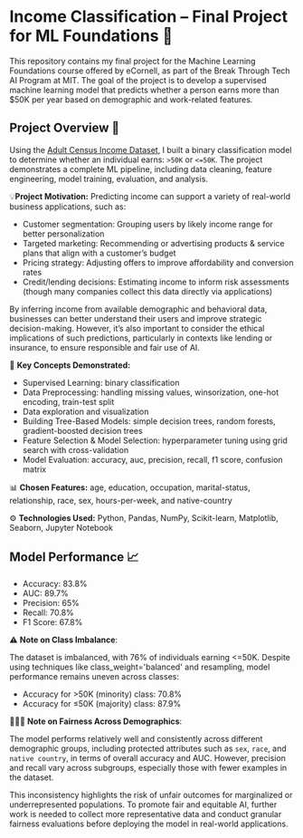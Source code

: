 # Income Classification – Final Project for ML Foundations 💼

This repository contains my final project for the Machine Learning Foundations course offered by eCornell, as part of the Break Through Tech AI Program at MIT. 
The goal of the project is to develop a supervised machine learning model that predicts whether a person earns more than $50K per year based on demographic and work-related features.

## Project Overview 📌
Using the [Adult Census Income Dataset](https://www.kaggle.com/datasets/uciml/adult-census-income), I built a binary classification model to determine whether an individual earns: `>50K` or `<=50K`. 
The project demonstrates a complete ML pipeline, including data cleaning, feature engineering, model training, evaluation, and analysis.

💡**Project Motivation:**
Predicting income can support a variety of real-world business applications, such as:

- Customer segmentation: Grouping users by likely income range for better personalization
- Targeted marketing: Recommending or advertising products & service plans that align with a customer’s budget
- Pricing strategy: Adjusting offers to improve affordability and conversion rates
- Credit/lending decisions: Estimating income to inform risk assessments (though many companies collect this data directly via applications)

By inferring income from available demographic and behavioral data, businesses can better understand their users and improve strategic decision-making. However, it’s also important to consider the ethical 
implications of such predictions, particularly in contexts like lending or insurance, to ensure responsible and fair use of AI.

🧠 **Key Concepts Demonstrated:**
- Supervised Learning: binary classification
- Data Preprocessing: handling missing values, winsorization, one-hot encoding, train-test split
- Data exploration and visualization
- Building Tree-Based Models: simple decision trees, random forests, gradient-boosted decision trees
- Feature Selection & Model Selection: hyperparameter tuning using grid search with cross-validation
- Model Evaluation: accuracy, auc, precision, recall, f1 score, confusion matrix

📊 **Chosen Features:** age, education, occupation, marital-status, relationship, race, sex, hours-per-week, and native-country

⚙️ **Technologies Used:** Python, Pandas, NumPy, Scikit-learn, Matplotlib, Seaborn, Jupyter Notebook

## Model Performance 📈
- Accuracy: 83.8%
- AUC: 89.7%
- Precision: 65%
- Recall: 70.8%
- F1 Score: 67.8%

⚠️ **Note on Class Imbalance**: 

The dataset is imbalanced, with 76% of individuals earning <=50K. Despite using techniques like class_weight='balanced' and resampling, model performance remains uneven across 
classes:
- Accuracy for >50K (minority) class: 70.8%
- Accuracy for ≤50K (majority) class: 87.9%
  
🧑🏽‍⚖️ **Note on Fairness Across Demographics**:

The model performs relatively well and consistently across different demographic groups, including protected attributes such as `sex`, `race`, and `native country`, in terms of overall accuracy and AUC.
However, precision and recall vary across subgroups, especially those with fewer examples in the dataset. 

This inconsistency highlights the risk of unfair outcomes for marginalized or underrepresented populations. To promote fair and equitable AI, further work is needed to collect more representative data and conduct granular fairness evaluations before deploying the model in real-world applications.
